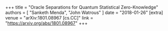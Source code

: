 +++
title = "Oracle Separations for Quantum Statistical Zero-Knowledge"
authors = [
"Sanketh Menda",
"John Watrous"
]
date = "2018-01-26"
[extra]
venue = "arXiv:1801.08967 [cs.CC]"
link = "https://arxiv.org/abs/1801.08967"
+++
